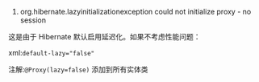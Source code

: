 1. org.hibernate.lazyinitializationexception could not initialize proxy - no session

这是由于 Hibernate 默认启用延迟化。如果不考虑性能问题：

xml:`default-lazy="false"`

注解:`@Proxy(lazy=false)` 添加到所有实体类
